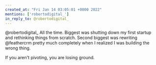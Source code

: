 ```yaml
---
created_at: "Fri Jan 14 03:05:01 +0000 2022"
mentions: ['robertodigital_']
in_reply_to: @robertodigital_
---
```


@robertodigital_ All the time. Biggest was shutting down my first startup and rethinking things from scratch. Second biggest was rewriting @feathercrm pretty much completely when I realized I was building the wrong thing.

If you aren't pivoting, you are losing ground.